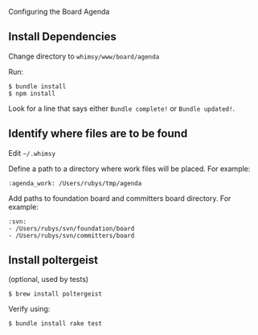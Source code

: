 Configuring the Board Agenda

Install Dependencies
--------------------

Change directory to `whimsy/www/board/agenda`

Run:

```
$ bundle install
$ npm install
```

Look for a line that says either `Bundle complete!` or `Bundle updated!`.

Identify where files are to be found
-------------------------------------

Edit `~/.whimsy`

Define a path to a directory where work files will be placed.  For example:

```
:agenda_work: /Users/rubys/tmp/agenda
```

Add paths to foundation board and committers board directory.  For example:

```
:svn:
- /Users/rubys/svn/foundation/board
- /Users/rubys/svn/committers/board
```

Install poltergeist
-------------------

(optional, used by tests)

```
$ brew install poltergeist
```

Verify using:

```
$ bundle install rake test
```

